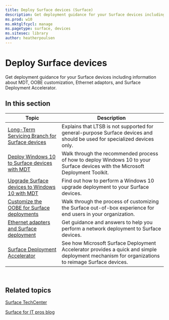 ```yaml
---
title: Deploy Surface devices (Surface)
description: Get deployment guidance for your Surface devices including information about MDT, OOBE customization, Ethernet adaptors, and Surface Deployment Accelerator.
ms.prod: w10
ms.mktglfcycl: manage
ms.pagetype: surface, devices
ms.sitesec: library
author: heatherpoulsen
---
```


# Deploy Surface devices

Get deployment guidance for your Surface devices including information about MDT, OOBE customization, Ethernet adaptors, and Surface Deployment Accelerator.

## In this section

| Topic | Description |
| --- | --- |
| [Long-Term Servicing Branch for Surface devices](ltsb-for-surface.md) | Explains that LTSB is not supported for general-purpose Surface devices and should be used for specialized devices only. | 
| [Deploy Windows 10 to Surface devices with MDT](deploy-windows-10-to-surface-devices-with-mdt.md) | Walk through the recommended process of how to deploy Windows 10 to your Surface devices with the Microsoft Deployment Toolkit.|
| [Upgrade Surface devices to Windows 10 with MDT](upgrade-surface-devices-to-windows-10-with-mdt.md)| Find out how to perform a Windows 10 upgrade deployment to your Surface devices. |
| [Customize the OOBE for Surface deployments](customize-the-oobe-for-surface-deployments.md)| Walk through the process of customizing the Surface out-of-box experience for end users in your organization.|
| [Ethernet adapters and Surface deployment](ethernet-adapters-and-surface-device-deployment.md)| Get guidance and answers to help you perform a network deployment to Surface devices.|
| [Surface Deployment Accelerator](microsoft-surface-deployment-accelerator.md)| See how Microsoft Surface Deployment Accelerator provides a quick and simple deployment mechanism for organizations to reimage Surface devices. |



 

## Related topics


[Surface TechCenter](https://technet.microsoft.com/windows/surface)

[Surface for IT pros blog](http://blogs.technet.com/b/surface/)

 

 





